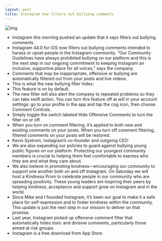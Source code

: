 ```yaml
---
layout: post
title: Instagram now filters out bullying comments
---
```

![img](http://media.idownloadblog.com/wp-content/uploads/2018/05/instagram-heart-teaser.jpg)
* Instagram this morning pushed an update that it says filters out bullying comments.
* Instagram 44.0 for iOS now filters out bullying comments intended to harass or upset people in the Instagram community. “Our Community Guidelines have always prohibited bullying on our platform and this is the next step in our ongoing commitment to keeping Instagram an inclusive, supportive place for all voices,” says the company.
* Comments that may be inappropriate, offensive or bullying are automatically filtered out from your posts and live videos.
* This is what the new bullying filter hides:
* This feature is on by default.
* The new filter will also alert the company to repeated problems so they can take swift action. You can turn this feature off at will in your account settings: go to your profile in the app and tap the cog icon, then choose Comment Controls.
* Simply toggle the switch labeled Hide Offensive Comments to turn the filter on or off.
* When you turn on comment filtering, it’s applied to both new and existing comments on your posts. When you turn off comment filtering, filtered comments on your posts will be restored.
* Kevin Systrom, Instagram’s co-founder and outgoing CEO:
* We are also expanding our policies to guard against bullying young public figures on our platform. Protecting our youngest community members is crucial to helping them feel comfortable to express who they are and what they care about.
* We also believe in promoting kindness—encouraging our community to support one another both on and off Instagram. On Saturday we will host a Kindness Prom to celebrate people in our community who are spreading positivity. These young leaders are inspiring their peers by helping kindness, acceptance and support grow on Instagram and in the world.
* Since Mike and I founded Instagram, it’s been our goal to make it a safe place for self-expression and to foster kindness within the community. This update is just the next step in our mission to deliver on that promise.
* Last year, Instagram picked up offensive comment filter that automatically hides toxic and divisive comments, particularly those aimed at risk groups.
* Instagram is a free download from App Store.

